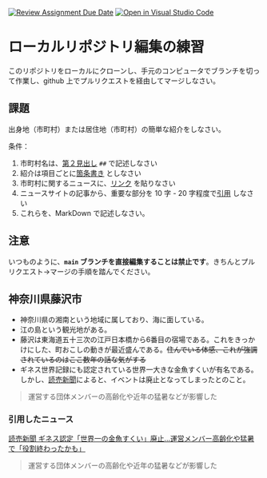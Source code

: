 [![Review Assignment Due Date](https://classroom.github.com/assets/deadline-readme-button-22041afd0340ce965d47ae6ef1cefeee28c7c493a6346c4f15d667ab976d596c.svg)](https://classroom.github.com/a/Jc5hINgy)
[![Open in Visual Studio Code](https://classroom.github.com/assets/open-in-vscode-2e0aaae1b6195c2367325f4f02e2d04e9abb55f0b24a779b69b11b9e10269abc.svg)](https://classroom.github.com/online_ide?assignment_repo_id=19847883&assignment_repo_type=AssignmentRepo)
# ローカルリポジトリ編集の練習

このリポジトリをローカルにクローンし、手元のコンピュータでブランチを切って作業し、github 上でプルリクエストを経由してマージしなさい。

## 課題

出身地（市町村）または居住地（市町村）の簡単な紹介をしなさい。

条件：

1. 市町村名は、[第２見出し](https://docs.github.com/ja/get-started/writing-on-github/getting-started-with-writing-and-formatting-on-github/basic-writing-and-formatting-syntax#headings) `##` で記述しなさい
1. 紹介は項目ごとに[箇条書き](https://docs.github.com/ja/get-started/writing-on-github/getting-started-with-writing-and-formatting-on-github/basic-writing-and-formatting-syntax#lists) としなさい
3. 市町村に関するニュースに、[リンク](https://docs.github.com/ja/get-started/writing-on-github/getting-started-with-writing-and-formatting-on-github/basic-writing-and-formatting-syntax#lists) を貼りなさい
4. ニュースサイトの記事から、重要な部分を 10 字 - 20 字程度で[引用](https://docs.github.com/ja/get-started/writing-on-github/getting-started-with-writing-and-formatting-on-github/basic-writing-and-formatting-syntax#quoting-text) しなさい
5. これらを、MarkDown で記述しなさい。

## 注意

いつものように、**`main` ブランチを直接編集することは禁止です**。きちんとプルリクエスト→マージの手順を踏んでください。

## 神奈川県藤沢市
- 神奈川県の湘南という地域に属しており、海に面している。
- 江の島という観光地がある。
- 藤沢は東海道五十三次の江戸日本橋から6番目の宿場である。これをきっかけにした、町おこしの動きが最近盛んである。~~住んでいる体感、これが強調されているのはここ数年の話な気がする~~
- ギネス世界記録にも認定されている世界一大きな金魚すくいが有名である。しかし、[読売新聞](https://www.yomiuri.co.jp/national/20240606-OYT1T50055/)によると、イベントは廃止となってしまったとのこと。
> 運営する団体メンバーの高齢化や近年の猛暑などが影響した 


### 引用したニュース
[読売新聞 ギネス認定「世界一の金魚すくい」廃止…運営メンバー高齢化や猛暑で「役割終わったかも」](https://www.yomiuri.co.jp/national/20240606-OYT1T50055/)
> 運営する団体メンバーの高齢化や近年の猛暑などが影響した 
